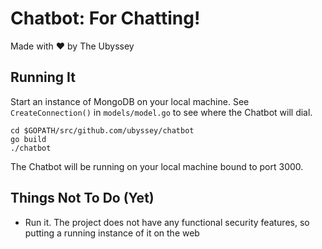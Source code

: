 # Chatbot: For Chatting!

Made with ❤️ by The Ubyssey

## Running It

Start an instance of MongoDB on your local machine. See `CreateConnection()` in `models/model.go` to see where the Chatbot will dial.

	cd $GOPATH/src/github.com/ubyssey/chatbot
	go build
	./chatbot

The Chatbot will be running on your local machine bound to port 3000.

## Things Not To Do (Yet)

* Run it. The project does not have any functional security features, so putting a running instance of it on the web 